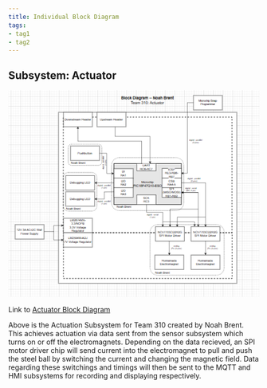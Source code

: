 ```yaml
---
title: Individual Block Diagram
tags:
- tag1
- tag2
---
```


## Subsystem: Actuator

![Block Diagram](https://github.com/NBrentASU/NBrent/blob/main/BlockDiaActu.PNG?raw=true)

Link to [Actuator Block Diagram](https://drive.google.com/file/d/1WcJ86UYoO9e4S2_K3oaGFfPS9JR9rR2P/view?usp=sharing)

Above is the Actuation Subsystem for Team 310 created by Noah Brent. This achieves actuation via data sent from the sensor subsystem which turns on or off the electromagnets. Depending on the data recieved, an SPI motor driver chip will send current into the electromagnet to pull and push the steel ball by switching the current and changing the magnetic field. Data regarding these switchings and timings will then be sent to the MQTT and HMI subsystems for recording and displaying respectively.